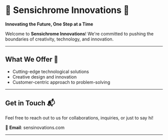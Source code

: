 # 🌟 Sensichrome Innovations 🌟
**Innovating the Future, One Step at a Time**

Welcome to **Sensichrome Innovations**! We're committed to pushing the boundaries of creativity, technology, and innovation.

---

## What We Offer 🚀
- Cutting-edge technological solutions
- Creative design and innovation
- Customer-centric approach to problem-solving

---

## Get in Touch 📬
Feel free to reach out to us for collaborations, inquiries, or just to say hi!

📧 **Email**: sensinovations.com

---

